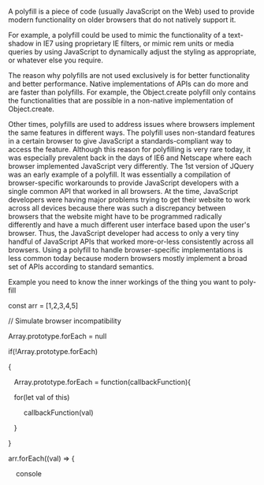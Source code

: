 A polyfill is a piece of code (usually JavaScript on the Web) used to provide modern functionality on older browsers that do not natively support it. 

For example, a polyfill could be used to mimic the functionality of a text-shadow in IE7 using proprietary IE filters, or mimic rem units or media queries by using JavaScript to dynamically adjust the styling as appropriate, or whatever else you require. 

The reason why polyfills are not used exclusively is for better functionality and better performance. Native implementations of APIs can do more and are faster than polyfills. For example, the Object.create polyfill only contains the functionalities that are possible in a non-native implementation of Object.create. 

Other times, polyfills are used to address issues where browsers implement the same features in different ways. The polyfill uses non-standard features in a certain browser to give JavaScript a standards-compliant way to access the feature. Although this reason for polyfilling is very rare today, it was especially prevalent back in the days of IE6 and Netscape where each browser implemented JavaScript very differently. The 1st version of JQuery was an early example of a polyfill. It was essentially a compilation of browser-specific workarounds to provide JavaScript developers with a single common API that worked in all browsers. At the time, JavaScript developers were having major problems trying to get their website to work across all devices because there was such a discrepancy between browsers that the website might have to be programmed radically differently and have a much different user interface based upon the user's browser. Thus, the JavaScript developer had access to only a very tiny handful of JavaScript APIs that worked more-or-less consistently across all browsers. Using a polyfill to handle browser-specific implementations is less common today because modern browsers mostly implement a broad set of APIs according to standard semantics. 

Example you need to know the inner workings of the thing you want to poly-fill 

const arr = [1,2,3,4,5] 

// Simulate browser incompatibility 

Array.prototype.forEach = null 

if(!Array.prototype.forEach) 

{ 

   Array.prototype.forEach = function(callbackFunction){ 

   for(let val of this) 

        callbackFunction(val) 

   } 

} 

arr.forEach((val) => { 

    console